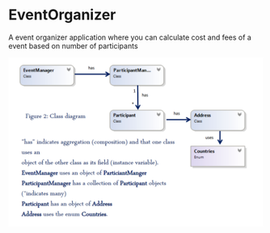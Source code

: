 # EventOrganizer
A event organizer application where you can calculate cost and fees of a event based on number of participants


![](images/class_diagram.png) 
